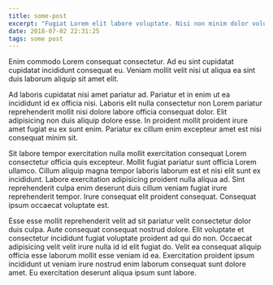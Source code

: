 ```yaml
---
title: some-post
excerpt: "Fugiat Lorem elit labore voluptate. Nisi non minim dolor voluptate qui proident Lorem qui quis ad ea ad. Exercitation qui velit eu eu mollit esse Lorem sint. Consequat adipisicing id amet adipisicing duis Lorem sint non nulla."
date: 2018-07-02 22:31:25
tags: some post
---
```

Enim commodo Lorem consequat consectetur. Ad eu sint cupidatat cupidatat incididunt consequat eu. Veniam mollit velit nisi ut aliqua ea sint duis laborum aliquip sit amet elit.
<!-- more --> 
Ad laboris cupidatat nisi amet pariatur ad. Pariatur et in enim ut ea incididunt id ex officia nisi. Laboris elit nulla consectetur non Lorem pariatur reprehenderit mollit nisi dolore labore officia consequat dolor. Elit adipisicing non duis aliquip dolore esse. In proident mollit proident irure amet fugiat eu ex sunt enim. Pariatur ex cillum enim excepteur amet est nisi consequat minim sit.

Sit labore tempor exercitation nulla mollit exercitation consequat Lorem consectetur officia quis excepteur. Mollit fugiat pariatur sunt officia Lorem ullamco. Cillum aliquip magna tempor laboris laborum est et nisi elit sunt ex incididunt. Labore exercitation adipisicing proident nulla aliqua ad. Sint reprehenderit culpa enim deserunt duis cillum veniam fugiat irure reprehenderit tempor. Irure consequat elit proident consequat. Consequat ipsum occaecat voluptate est.

Esse esse mollit reprehenderit velit ad sit pariatur velit consectetur dolor duis culpa. Aute consequat consequat nostrud dolore. Elit voluptate et consectetur incididunt fugiat voluptate proident ad qui do non. Occaecat adipisicing velit velit irure nulla id id elit fugiat do. Velit ea consequat aliquip officia esse laborum mollit esse veniam id ea. Exercitation proident ipsum incididunt ut veniam irure nostrud enim laborum consequat sunt dolore amet. Eu exercitation deserunt aliqua ipsum sunt labore.
